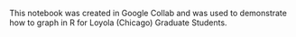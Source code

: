 This notebook was created in Google Collab and was used to demonstrate how to graph in R for Loyola (Chicago) Graduate Students.
